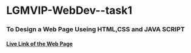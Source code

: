 <h1> LGMVIP-WebDev--task1 </h1>

<h3> To Design a Web Page Useing HTML,CSS and JAVA SCRIPT  </h3>

<h4> <a href=""> Live Link of the Web Page </a> <h4> 
